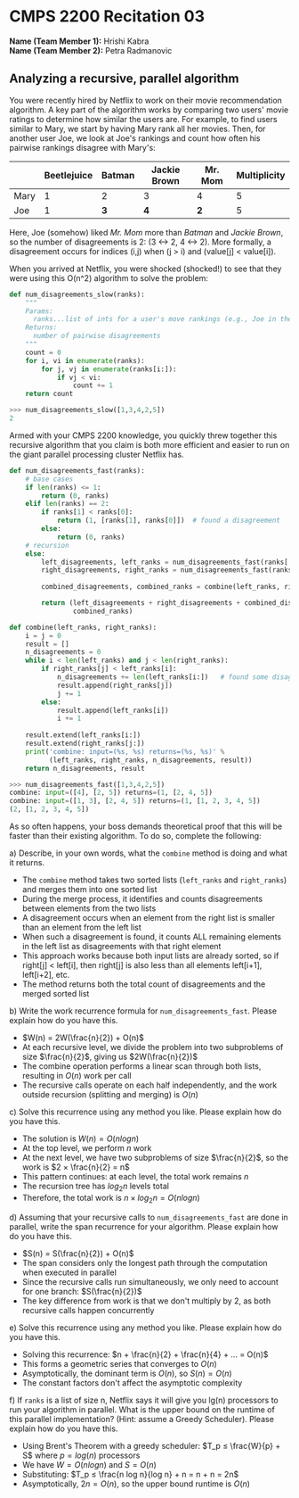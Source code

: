 # CMPS 2200  Recitation 03

**Name (Team Member 1):** Hrishi Kabra  
**Name (Team Member 2):** Petra Radmanovic



## Analyzing a recursive, parallel algorithm


You were recently hired by Netflix to work on their movie recommendation
algorithm. A key part of the algorithm works by comparing two users'
movie ratings to determine how similar the users are. For example, to
find users similar to Mary, we start by having Mary rank all her movies.
Then, for another user Joe, we look at Joe's rankings and count how
often his pairwise rankings disagree with Mary's:

|      | Beetlejuice | Batman | Jackie Brown | Mr. Mom | Multiplicity |
| ---- | ----------- | ------ | ------------ | ------- | ------------ |
| Mary | 1           | 2      | 3            | 4       | 5            |
| Joe  | 1           | **3**  | **4**        | **2**   | 5            |

Here, Joe (somehow) liked *Mr. Mom* more than *Batman* and *Jackie
Brown*, so the number of disagreements is 2:
(3 <->  2, 4 <-> 2). More formally, a
disagreement occurs for indices (i,j) when (j > i) and
(value[j] < value[i]).

When you arrived at Netflix, you were shocked (shocked!) to see that
they were using this O(n^2) algorithm to solve the problem:



``` python
def num_disagreements_slow(ranks):
    """
    Params:
      ranks...list of ints for a user's move rankings (e.g., Joe in the example above)
    Returns:
      number of pairwise disagreements
    """
    count = 0
    for i, vi in enumerate(ranks):
        for j, vj in enumerate(ranks[i:]):
            if vj < vi:
                count += 1
    return count
```

``` python 
>>> num_disagreements_slow([1,3,4,2,5])
2
```

Armed with your CMPS 2200 knowledge, you quickly threw together this
recursive algorithm that you claim is both more efficient and easier to
run on the giant parallel processing cluster Netflix has.

``` python
def num_disagreements_fast(ranks):
    # base cases
    if len(ranks) <= 1:
        return (0, ranks)
    elif len(ranks) == 2:
        if ranks[1] < ranks[0]:
            return (1, [ranks[1], ranks[0]])  # found a disagreement
        else:
            return (0, ranks)
    # recursion
    else:
        left_disagreements, left_ranks = num_disagreements_fast(ranks[:len(ranks)//2])
        right_disagreements, right_ranks = num_disagreements_fast(ranks[len(ranks)//2:])
        
        combined_disagreements, combined_ranks = combine(left_ranks, right_ranks)

        return (left_disagreements + right_disagreements + combined_disagreements,
                combined_ranks)

def combine(left_ranks, right_ranks):
    i = j = 0
    result = []
    n_disagreements = 0
    while i < len(left_ranks) and j < len(right_ranks):
        if right_ranks[j] < left_ranks[i]: 
            n_disagreements += len(left_ranks[i:])   # found some disagreements
            result.append(right_ranks[j])
            j += 1
        else:
            result.append(left_ranks[i])
            i += 1
    
    result.extend(left_ranks[i:])
    result.extend(right_ranks[j:])
    print('combine: input=(%s, %s) returns=(%s, %s)' % 
          (left_ranks, right_ranks, n_disagreements, result))
    return n_disagreements, result

```

```python
>>> num_disagreements_fast([1,3,4,2,5])
combine: input=([4], [2, 5]) returns=(1, [2, 4, 5])
combine: input=([1, 3], [2, 4, 5]) returns=(1, [1, 2, 3, 4, 5])
(2, [1, 2, 3, 4, 5])
```

As so often happens, your boss demands theoretical proof that this will
be faster than their existing algorithm. To do so, complete the
following:

a) Describe, in your own words, what the `combine` method is doing and
what it returns.

- The `combine` method takes two sorted lists (`left_ranks` and `right_ranks`) and merges them into one sorted list
- During the merge process, it identifies and counts disagreements between elements from the two lists
- A disagreement occurs when an element from the right list is smaller than an element from the left list
- When such a disagreement is found, it counts ALL remaining elements in the left list as disagreements with that right element
- This approach works because both input lists are already sorted, so if right[j] $<$ left[i], then right[j] is also less than all elements left[i+1], left[i+2], etc.
- The method returns both the total count of disagreements and the merged sorted list

b) Write the work recurrence formula for `num_disagreements_fast`. Please explain how do you have this.

- $W(n) = 2W(\frac{n}{2}) + O(n)$
- At each recursive level, we divide the problem into two subproblems of size $\frac{n}{2}$, giving us $2W(\frac{n}{2})$
- The combine operation performs a linear scan through both lists, resulting in $O(n)$ work per call
- The recursive calls operate on each half independently, and the work outside recursion (splitting and merging) is $O(n)$


c) Solve this recurrence using any method you like. Please explain how do you have this.

- The solution is $W(n) = O(n log n)$
- At the top level, we perform $n$ work
- At the next level, we have two subproblems of size $\frac{n}{2}$, so the work is $2 × \frac{n}{2} = n$
- This pattern continues: at each level, the total work remains $n$
- The recursion tree has $log_2 n$ levels total
- Therefore, the total work is $n × log_2 n = O(n log n)$


d) Assuming that your recursive calls to `num_disagreements_fast` are
done in parallel, write the span recurrence for your algorithm. Please explain how do you have this.

- $S(n) = S(\frac{n}{2}) + O(n)$
- The span considers only the longest path through the computation when executed in parallel
- Since the recursive calls run simultaneously, we only need to account for one branch: $S(\frac{n}{2})$
- The key difference from work is that we don't multiply by 2, as both recursive calls happen concurrently

e) Solve this recurrence using any method you like. Please explain how do you have this.

- Solving this recurrence: $n + \frac{n}{2} + \frac{n}{4} + ... = O(n)$
- This forms a geometric series that converges to $O(n)$
- Asymptotically, the dominant term is $O(n)$, so $S(n) = O(n)$
- The constant factors don't affect the asymptotic complexity

f) If `ranks` is a list of size n, Netflix says it will give you
lg(n) processors to run your algorithm in parallel. What is the
upper bound on the runtime of this parallel implementation? (Hint: assume a Greedy
Scheduler). Please explain how do you have this.

- Using Brent's Theorem with a greedy scheduler: $T_p ≤ \frac{W}{p} + S$ where $p = log(n)$ processors
- We have $W = O(n log n)$ and $S = O(n)$
- Substituting: $T_p ≤ \frac{n log n}{log n} + n = n + n = 2n$
- Asymptotically, $2n = O(n)$, so the upper bound runtime is $O(n)$


